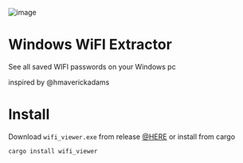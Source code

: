 ![image](https://user-images.githubusercontent.com/2356749/183689766-f9703a53-3564-487e-b7a3-602a836455a6.png)

# Windows WiFI Extractor

See all saved WIFI passwords on your Windows pc 

inspired by @hmaverickadams

# Install

Download `wifi_viewer.exe` from release [@HERE](https://github.com/Alfex4936/Windows-WiFi-Extractor-Rust/releases/download/v1.0.2/wifi_viewer.exe) or install from cargo

```bash
cargo install wifi_viewer
```
